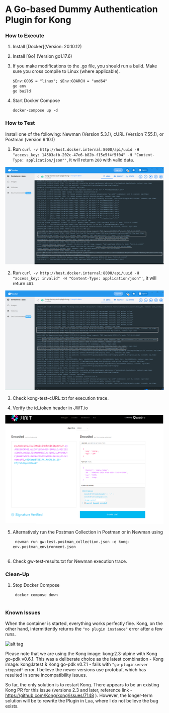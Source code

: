 # A Go-based Dummy Authentication Plugin for Kong

### How to Execute

1. Install [Docker](Version: 20.10.12)

2. Install [Go] (Version go1.17.6)
   
3. If you make modifications to the .go file, you should run a build. Make sure you cross compile to Linux (where applicable).
	```
	$Env:GOOS = "linux"; $Env:GOARCH = "amd64"
	go env
	go build

	```
   
4. Start Docker Compose
	```
	docker-compose up -d
	
	```


### How to Test

Install one of the following: Newman (Version 5.3.1), cURL (Version 7.55.1), or Postman (version 9.10.1)


1. Run `curl -v http://host.docker.internal:8000/api/uuid -H "access_key: 14503afb-202c-47e6-b82b-f15e5f4f5f04" -H "Content-Type: application/json"'`, it will return `200` with valid data.
   
![alt tag](/status-code-200.png)


2. Run `curl -v http://host.docker.internal:8000/api/uuid -H "access_key: invalid" -H "Content-Type: application/json"'`, it will return `401`.
   
![alt tag](/status-code-401.png)

3. Check kong-test-cURL.txt for execution trace.
   
4. Verify the id_token header in JWT.io
   
![alt tag](/dummy-jwt.png)

5. Alternatively run the Postman Collection in Postman or in Newman using
   ```
	newman run gw-test.postman_collection.json -e kong-env.postman_environment.json
	
   ```

6. Check gw-test-results.txt for Newman execution trace.



### Clean-Up

1. Stop Docker Compose
   
   ```
	docker compose down
	
	```

### Known Issues

When the container is started, everything works perfectly fine. Kong, on the other hand, intermittently returns the `"no plugin instance"` error after a few runs. 

![alt tag](/error-trace.png)

Please note that we are using the Kong image: kong:2.3-alpine with Kong go-pdk v0.6.1. This was a deliberate choice as the latest combination - Kong image: kong:latest & Kong go-pdk v0.7.1 - fails with `"go-pluginserver stopped"` error. I believe the newer versions use protobuf, which has resulted in some incompatibility issues. 

So far, the only solution is to restart Kong. There appears to be an existing Kong PR for this issue (versions 2.3 and later, reference link - https://github.com/Kong/kong/issues/7148 ). However, the longer-term solution will be to rewrite the Plugin in Lua, where I do not believe the bug exists. 